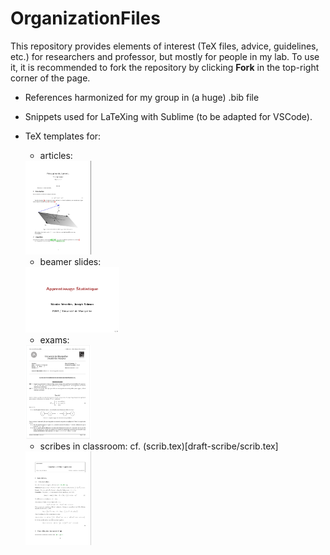 # OrganizationFiles

This repository provides elements of interest (TeX files, advice, guidelines, etc.) for researchers and professor, but mostly for people in my lab.
To use it, it is recommended to fork the repository by clicking **Fork** in the top-right corner of the page.


- References harmonized for my group in (a huge) .bib file

- Snippets used for LaTeXing with Sublime (to be adapted for VSCode).

- TeX templates for:

    - articles:

    <img src="sharedimages/article.png" width="105" height="150">
    
    - beamer slides:
    
    <img src="sharedimages/beamer.png" width="150" height="105">

    - exams:
    
    <img src="sharedimages/examen.png" width="105" height="150">
    
    - scribes in classroom: cf. (scrib.tex)[draft-scribe/scrib.tex]
    
    <img src="sharedimages/scribe.png" width="105" height="150">

